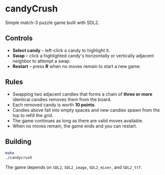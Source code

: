 # candyCrush

Simple match-3 puzzle game built with SDL2.

## Controls

* **Select candy** – left-click a candy to highlight it.
* **Swap** – click a highlighted candy's horizontally or vertically adjacent neighbor to attempt a swap.
* **Restart** – press **R** when no moves remain to start a new game.

## Rules

* Swapping two adjacent candies that forms a chain of **three or more** identical candies removes them from the board.
* Each removed candy is worth **10 points**.
* Candies above fall into empty spaces and new candies spawn from the top to refill the grid.
* The game continues as long as there are valid moves available.
* When no moves remain, the game ends and you can restart.

## Building

```sh
make
./candycrush
```

The game depends on `SDL2`, `SDL2_image`, `SDL2_mixer`, and `SDL2_ttf`.
